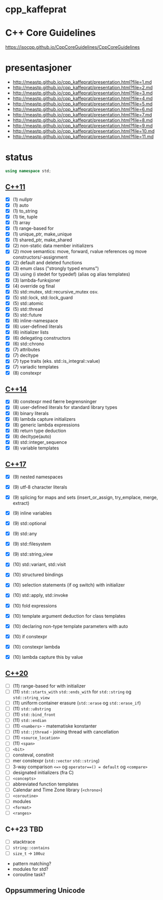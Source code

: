 # cpp_kaffeprat

# C++ Core Guidelines

https://isocpp.github.io/CppCoreGuidelines/CppCoreGuidelines

# presentasjoner

- http://meastp.github.io/cpp_kaffeprat/presentation.html?file=1.md
- http://meastp.github.io/cpp_kaffeprat/presentation.html?file=2.md
- http://meastp.github.io/cpp_kaffeprat/presentation.html?file=3.md
- http://meastp.github.io/cpp_kaffeprat/presentation.html?file=4.md
- http://meastp.github.io/cpp_kaffeprat/presentation.html?file=5.md
- http://meastp.github.io/cpp_kaffeprat/presentation.html?file=6.md
- http://meastp.github.io/cpp_kaffeprat/presentation.html?file=7.md
- http://meastp.github.io/cpp_kaffeprat/presentation.html?file=8.md
- http://meastp.github.io/cpp_kaffeprat/presentation.html?file=9.md
- http://meastp.github.io/cpp_kaffeprat/presentation.html?file=10.md
- http://meastp.github.io/cpp_kaffeprat/presentation.html?file=11.md

# status

```cpp
using namespace std;
```
## [C++11](https://en.cppreference.com/w/cpp/11)
 - [x] (1) nullptr
 - [x] (1) auto
 - [x] (1) to_string
 - [x] (1) tie, tuple
 - [x] (1) array
 - [x] (1) range-based for
 - [x] (1) unique_ptr, make_unique
 - [x] (1) shared_ptr, make_shared
 - [x] (2) non-static data member initializers
 - [x] (2) move semantics: move, forward, rvalue references og move constructors/-assignment
 - [x] (2) default and deleted functions
 - [x] (3) enum class ("strongly typed enums")
 - [x] (3) using (i stedet for typedef) (alias og alias templates)
 - [x] (3) lambda-funksjoner
 - [x] (4) override og final
 - [x] (5) std::mutex, std::recursive_mutex osv.
 - [x] (5) std::lock, std::lock_guard
 - [x] (5) std::atomic
 - [x] (5) std::thread
 - [x] (5) std::future
 - [x] (6) inline-namespace
 - [x] (6) user-defined literals
 - [x] (6) initializer lists
 - [x] (6) delegating constructors
 - [x] (6) std::chrono
 - [x] (7) attributes
 - [x] (7) decltype
 - [x] (7) type traits (eks. std::is_integral<int>::value)
 - [x] (7) variadic templates
 - [x] (8) constexpr

## [C++14](https://en.cppreference.com/w/cpp/14)
 - [x] (8) constexpr med færre begrensninger
 - [x] (8) user-defined literals for standard library types
 - [x] (8) binary literals
 - [x] (8) lambda capture initializers
 - [x] (8) generic lambda expressions
 - [x] (8) return type deduction
 - [x] (8) decltype(auto)
 - [x] (8) std::integer_sequence
 - [x] (8) variable templates

## [C++17](https://en.cppreference.com/w/cpp/17)
 - [x] (9) nested namespaces
 - [x] (9) utf-8 character literals
 - [x] (9) splicing for maps and sets (insert_or_assign, try_emplace, merge, extract)
 - [x] (9) inline variables
 - [x] (9) std::optional
 - [x] (9) std::any
 - [x] (9) std::filesystem
 - [x] (9) std::string_view
 
 - [x] (10) std::variant, std::visit
 - [x] (10) structured bindings
 - [x] (10) selection statements (if og switch) with initializer
 - [x] (10) std::apply, std::invoke
 - [x] (10) fold expressions
 - [x] (10) template argument deduction for class templates
 - [x] (10) declaring non-type template parameters with auto
 - [x] (10) if constexpr
 - [x] (10) constexpr lambda
 - [x] (10) lambda capture this by value

## [C++20](https://en.cppreference.com/w/cpp/20)
 - [ ] (11) range-based for with initializer
 - [ ] (11) `std::starts_with` `std::ends_with` for `std::string` og `std::string_view`
 - [ ] (11) uniform container erasure (`std::erase` og `std::erase_if`)
 - [ ] (11) `std::u8string`
 - [ ] (11) `std::bind_front`
 - [ ] (11) `std::endian`
 - [ ] (11) `<numbers>` - matematiske konstanter
 - [ ] (11) `std::jthread` - joining thread with cancellation
 - [ ] (11) `<source_location>`
 - [ ] (11) `<span>`
 - [ ] `<bit>`
 - [ ] consteval, constinit
 - [ ] mer constexpr (`std::vector` `std::string`)
 - [ ] 3-way comparison `<=>` og `operator==() = default` og `<compare>`
 - [ ] designated initializers (fra C)
 - [ ] `<concepts>`
 - [ ] abbreviated function templates
 - [ ] Calendar and Time Zone library (`<chrono>`)
 - [ ] `<coroutine>`
 - [ ] modules
 - [ ] `<format>`
 - [ ] `<ranges>`

## C++23 TBD
 - [ ] stacktrace
 - [ ] `string::contains`
 - [ ] `size_t` -> `100uz`
 - pattern matching?
 - modules for std?
 - coroutine task?

## Oppsummering Unicode
